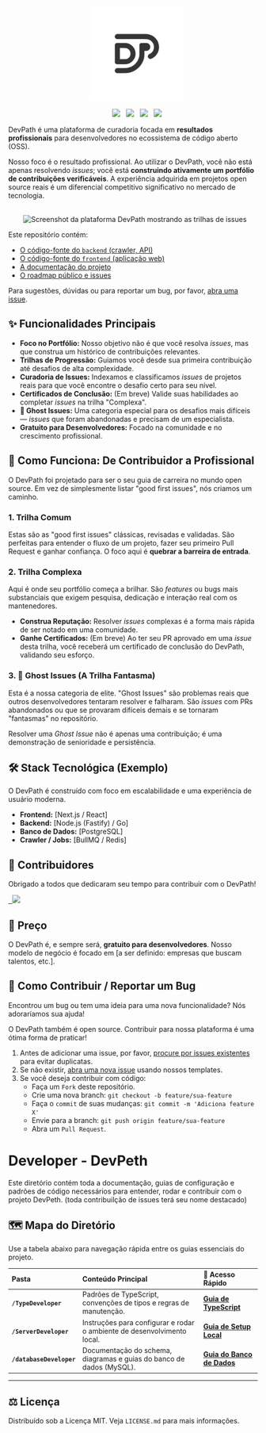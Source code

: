 <p align="center">
    <img src="/archive/photo/gitfile/Logo_DevPeth.png" width="190px" alt="DevPath Logo">
</p>

<p align="center">
    <a href="https://github.com/SEU_USUARIO/DevPath/blob/main/LICENSE"><img src="https://img.shields.io/badge/Licen%C3%A7a-MIT-blue.svg?style=flat-square"></a>
  <a href="https://github.com/SEU_USUARIO/DevPath/graphs/contributors"><img src="https://img.shields.io/badge/contributors-wanted-brightgreen.svg?style=flat-square"></a>
  <a href="https://github.com/SEU_USUARIO/DevPath/issues"><img src="https://img.shields.io/github/issues/SEU_USUARIO/DevPath?style=flat-square"></a>
  <a href="URL_DO_SEU_PIPELINE_DE_BUILD"><img src="https://img.shields.io/badge/build-passing-brightgreen.svg?style=flat-square"></a>
</p>

DevPath é uma plataforma de curadoria focada em **resultados profissionais** para desenvolvedores no ecossistema de código aberto (OSS).

Nosso foco é o resultado profissional. Ao utilizar o DevPath, você não está apenas resolvendo *issues*; você está **construindo ativamente um portfólio de contribuições verificáveis**. A experiência adquirida em projetos open source reais é um diferencial competitivo significativo no mercado de tecnologia.

<p align="center">
  <br />
    <img src="URL_DE_UM_SCREENSHOT_DA_UI.png" width="800px" alt="Screenshot da plataforma DevPath mostrando as trilhas de issues" >
  <br />
</p>

Este repositório contém:

- [O código-fonte do `backend` (crawler, API)](https://github.com/SEU_USUARIO/DevPath/tree/main/backend)
- [O código-fonte do `frontend` (aplicação web)](https://github.com/SEU_USUARIO/DevPath/tree/main/frontend)
- [A documentação do projeto](https://github.com/SEU_USUARIO/DevPath/tree/main/docs)
- [O roadmap público e issues](https://github.com/SEU_USUARIO/DevPath/issues)

Para sugestões, dúvidas ou para reportar um bug, por favor, [abra uma issue](https://github.com/SEU_USUARIO/DevPath/issues/new/choose).

## ✨ Funcionalidades Principais

- **Foco no Portfólio:** Nosso objetivo não é que você resolva *issues*, mas que construa um histórico de contribuições relevantes.
- **Trilhas de Progressão:** Guiamos você desde sua primeira contribuição até desafios de alta complexidade.
- **Curadoria de Issues:** Indexamos e classificamos *issues* de projetos reais para que você encontre o desafio certo para seu nível.
- **Certificados de Conclusão:** (Em breve) Valide suas habilidades ao completar *issues* na trilha "Complexa".
- **👻 Ghost Issues:** Uma categoria especial para os desafios mais difíceis — *issues* que foram abandonadas e precisam de um especialista.
- **Gratuito para Desenvolvedores:** Focado na comunidade e no crescimento profissional.

## 🚀 Como Funciona: De Contribuidor a Profissional

O DevPath foi projetado para ser o seu guia de carreira no mundo open source. Em vez de simplesmente listar "good first issues", nós criamos um caminho.

### 1. Trilha Comum

Estas são as "good first issues" clássicas, revisadas e validadas. São perfeitas para entender o fluxo de um projeto, fazer seu primeiro Pull Request e ganhar confiança. O foco aqui é **quebrar a barreira de entrada**.

### 2. Trilha Complexa

Aqui é onde seu portfólio começa a brilhar. São *features* ou bugs mais substanciais que exigem pesquisa, dedicação e interação real com os mantenedores.
* **Construa Reputação:** Resolver *issues* complexas é a forma mais rápida de ser notado em uma comunidade.
* **Ganhe Certificados:** (Em breve) Ao ter seu PR aprovado em uma *issue* desta trilha, você receberá um certificado de conclusão do DevPath, validando seu esforço.

### 3. 👻 Ghost Issues (A Trilha Fantasma)

Esta é a nossa categoria de elite. "Ghost Issues" são problemas reais que outros desenvolvedores tentaram resolver e falharam. São *issues* com PRs abandonados ou que se provaram difíceis demais e se tornaram "fantasmas" no repositório.

Resolver uma *Ghost Issue* não é apenas uma contribuição; é uma demonstração de senioridade e persistência.

## 🛠️ Stack Tecnológica (Exemplo)

O DevPath é construído com foco em escalabilidade e uma experiência de usuário moderna.

* **Frontend:** [Next.js / React]
* **Backend:** [Node.js (Fastify) / Go]
* **Banco de Dados:** [PostgreSQL]
* **Crawler / Jobs:** [BullMQ / Redis]

## 💖 Contribuidores

Obrigado a todos que dedicaram seu tempo para contribuir com o DevPath!

<a href="https://github.com/SEU_USUARIO/DevPath/graphs/contributors">
  <img src="https://contrib.rocks/image?repo=SEU_USUARIO/DevPath" />
</a>

## 💸 Preço

O DevPath é, e sempre será, **gratuito para desenvolvedores**. Nosso modelo de negócio é focado em [a ser definido: empresas que buscam talentos, etc.].

## 🤝 Como Contribuir / Reportar um Bug

Encontrou um bug ou tem uma ideia para uma nova funcionalidade? Nós adoraríamos sua ajuda!

O DevPath também é open source. Contribuir para nossa plataforma é uma ótima forma de praticar!

1.  Antes de adicionar uma issue, por favor, [procure por issues existentes](https://github.com/emanueca/DevPath/issues) para evitar duplicatas.
2.  Se não existir, [abra uma nova issue](https://github.com/emanueca/DevPath/issues/new/choose) usando nossos templates.
3.  Se você deseja contribuir com código:
    * Faça um `Fork` deste repositório.
    * Crie uma nova branch: `git checkout -b feature/sua-feature`
    * Faça o `commit` de suas mudanças: `git commit -m 'Adiciona feature X'`
    * Envie para a branch: `git push origin feature/sua-feature`
    * Abra um `Pull Request`.

# Developer - DevPeth
Este diretório contém toda a documentação, guias de configuração e padrões de código necessários para entender, rodar e contribuir com o projeto DevPeth.
(toda contribuilção de issues terá seu nome destacado)

## 🗺️ Mapa do Diretório
Use a tabela abaixo para navegação rápida entre os guias essenciais do projeto.

| Pasta | Conteúdo Principal | 🔗 Acesso Rápido |
| :--- | :--- | :--- |
| **`/TypeDeveloper`** | Padrões de TypeScript, convenções de tipos e regras de manutenção. | **[Guia de TypeScript](./TypeDeveloper/README.md)** |
| **`/ServerDeveloper`** | Instruções para configurar e rodar o ambiente de desenvolvimento local. | **[Guia de Setup Local](./ServerDeveloper/README.md)** |
| **`/databaseDeveloper`** | Documentação do schema, diagramas e guias do banco de dados (MySQL). | **[Guia do Banco de Dados](./databaseDeveloper/README.md)** |

---


## ⚖️ Licença

Distribuído sob a Licença MIT. Veja `LICENSE.md` para mais informações.
